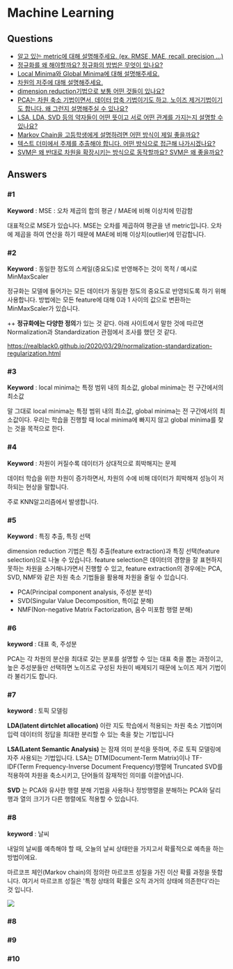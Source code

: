# Machine Learning  

## Questions  
* [알고 있는 metric에 대해 설명해주세요. (ex. RMSE, MAE, recall, precision ...)](#1)  
* [정규화를 왜 해야할까요? 정규화의 방법은 무엇이 있나요?](#2)  
* [Local Minima와 Global Minima에 대해 설명해주세요.](#3)  
* [차원의 저주에 대해 설명해주세요.](#4)  
* [dimension reduction기법으로 보통 어떤 것들이 있나요?](#5)  
* [PCA는 차원 축소 기법이면서, 데이터 압축 기법이기도 하고, 노이즈 제거기법이기도 합니다. 왜 그런지 설명해주실 수 있나요?](#6)  
* [LSA, LDA, SVD 등의 약자들이 어떤 뜻이고 서로 어떤 관계를 가지는지 설명할 수 있나요?](#7)  
* [Markov Chain을 고등학생에게 설명하려면 어떤 방식이 제일 좋을까요?](#8)  
* [텍스트 더미에서 주제를 추출해야 합니다. 어떤 방식으로 접근해 나가시겠나요?](#9)  
* [SVM은 왜 반대로 차원을 확장시키는 방식으로 동작할까요? SVM은 왜 좋을까요?](#10)  

## Answers
### #1

**Keyword** : MSE : 오차 제곱의 합의 평균 / MAE에 비해 이상치에 민감함

대표적으로 MSE가 있습니다. MSE는 오차를 제곱하여 평균을 낸 metric입니다. 오차에 제곱을 하여 연산을 하기 때문에 MAE에 비해 이상치(outlier)에 민감합니다.



### #2

**Keyword** : 동일한 정도의 스케일(중요도)로 반영해주는 것이 목적 / 예시로 MinMaxScaler

정규화는 모델에 들어가는 모든 데이터가 동일한 정도의 중요도로 반영되도록 하기 위해 사용합니다. 방법에는 모든 feature에 대해 0과 1 사이의 값으로 변환하는 MinMaxScaler가 있습니다. 



++ **정규화에는 다양한 정의**가 있는 것 같다. 아래 사이트에서 말한 것에 따르면 Normalization과 Standardization 관점에서 조사를 했던 것 같다.

https://realblack0.github.io/2020/03/29/normalization-standardization-regularization.html



### #3

**Keyword** :  local minima는 특정 범위 내의 최소값, global minima는 전 구간에서의 최소값

말 그대로 local minima는 특정 범위 내의 최소값, global minima는 전 구간에서의 최소값이다. 우리는 학습을 진행할 때 local minima에 빠지지 않고 global minima를 찾는 것을 목적으로 한다.



### #4

**Keyword** : 차원이 커질수록 데이터가 상대적으로 희박해지는 문제

데이터 학습을 위한 차원이 증가하면서, 차원의 수에 비해 데이터가 희박해져 성능이 저하되는 현상을 말합니다.

주로 KNN알고리즘에서 발생합니다.



### #5  

**Keyword** : 특징 추출, 특징 선택

dimension reduction 기법은 특징 추출(feature extraction)과 특징 선택(feature selection)으로 나눌 수 있습니다. feature selection은 데이터의 경향을 잘 표현하지 못하는 차원을 소거해나가면서 진행할 수 있고, feature extraction의 경우에는 PCA, SVD, NMF와 같은 차원 축소 기법들을 활용해 차원을 줄일 수 있습니다. 

- PCA(Principal component analysis, 주성분 분석)
- SVD(Singular Value Decomposition, 특이값 분해)
- NMF(Non-negative Matrix Factorization, 음수 미포함 행렬 분해)


### #6  

**keyword** : 대표 축, 주성분

PCA는 각 차원의 분산을 최대로 갖는 분포를 설명할 수 있는 대표 축을 뽑는 과정이고, 높은 주성분들만 선택하면 노이즈로 구성된 차원이 배제되기 때문에 노이즈 제거 기법이라 불리기도 합니다.

### #7  

**keyword** : 토픽 모델링

**LDA(latent dirtchlet allocation)** 이란 지도 학습에서 적용되는 차원 축소 기법이며 입력 데이터의 정답을 최대한 분리할 수 있는 축을 찾는 기법입니다

**LSA(Latent Semantic Analysis)** 는 잠재 의미 분석을 뜻하며, 주로 토픽 모델링에 자주 사용되는 기법입니다. LSA는 DTM(Document-Term Matrix)이나 TF-IDF(Term Frequency-Inverse Document Frequency)행렬에 Truncated SVD를 적용하여 차원을 축소시키고, 단어들의 잠재적인 의미를 이끌어냅니다.

**SVD** 는 PCA와 유사한 행렬 분해 기법을 사용하나 정방행렬을 분해하는 PCA와 달리 행과 열의 크기가 다른 행렬에도 적용할 수 있습니다. 

### #8  

**keyword** : 날씨

내일의 날씨를 예측해야 할 때, 오늘의 날씨 상태만을 가지고서 확률적으로 예측을 하는 방법이에요.

마르코프 체인(Markov chain)의 정의란 마르코프 성질을 가진 이산 확률 과정을 뜻합니다. 여기서 마르코프 성질은 '특정 상태의 확률은 오직 과거의 상태에 의존한다'라는 것 입니다.

![](https://i.imgur.com/2HVWWFJ.png)
### #8  
### #9  
### #10  
